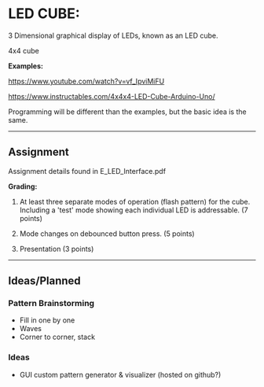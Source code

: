 # **LED CUBE:**

3 Dimensional graphical display of LEDs, known as an LED cube.

4x4 cube

**Examples:**

https://www.youtube.com/watch?v=vf_IpviMiFU

https://www.instructables.com/4x4x4-LED-Cube-Arduino-Uno/


Programming will be different than the examples, but the basic idea is the same.

---
## Assignment
Assignment details found in E_LED_Interface.pdf

**Grading:**

1) At least three separate modes of operation (flash pattern) for the cube. Including a 'test' mode showing each individual LED is addressable. (7 points)

2) Mode changes on debounced button press. (5 points)

3) Presentation (3 points)

---
## Ideas/Planned


### Pattern Brainstorming
- Fill in one by one
- Waves
- Corner to corner, stack

### Ideas
 - GUI custom pattern generator & visualizer (hosted on github?)